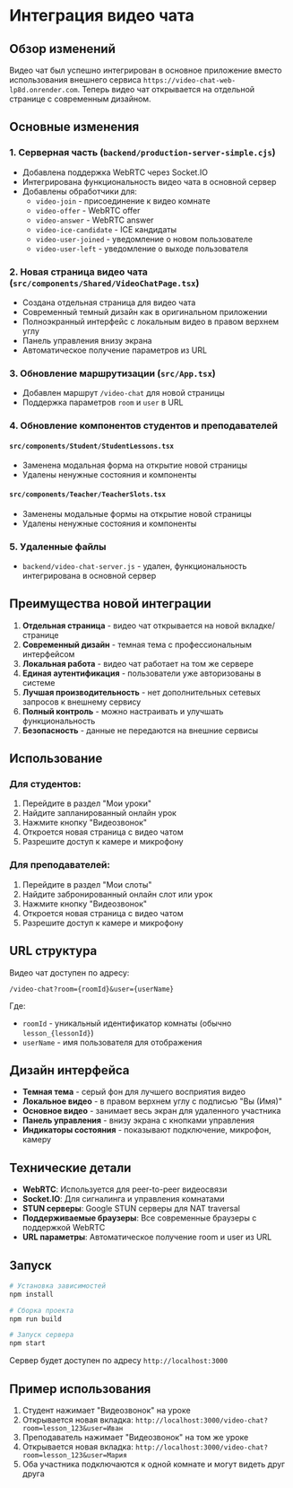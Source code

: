 # Интеграция видео чата

## Обзор изменений

Видео чат был успешно интегрирован в основное приложение вместо использования внешнего сервиса `https://video-chat-web-lp8d.onrender.com`. Теперь видео чат открывается на отдельной странице с современным дизайном.

## Основные изменения

### 1. Серверная часть (`backend/production-server-simple.cjs`)

- Добавлена поддержка WebRTC через Socket.IO
- Интегрирована функциональность видео чата в основной сервер
- Добавлены обработчики для:
  - `video-join` - присоединение к видео комнате
  - `video-offer` - WebRTC offer
  - `video-answer` - WebRTC answer  
  - `video-ice-candidate` - ICE кандидаты
  - `video-user-joined` - уведомление о новом пользователе
  - `video-user-left` - уведомление о выходе пользователя

### 2. Новая страница видео чата (`src/components/Shared/VideoChatPage.tsx`)

- Создана отдельная страница для видео чата
- Современный темный дизайн как в оригинальном приложении
- Полноэкранный интерфейс с локальным видео в правом верхнем углу
- Панель управления внизу экрана
- Автоматическое получение параметров из URL

### 3. Обновление маршрутизации (`src/App.tsx`)

- Добавлен маршрут `/video-chat` для новой страницы
- Поддержка параметров `room` и `user` в URL

### 4. Обновление компонентов студентов и преподавателей

#### `src/components/Student/StudentLessons.tsx`
- Заменена модальная форма на открытие новой страницы
- Удалены ненужные состояния и компоненты

#### `src/components/Teacher/TeacherSlots.tsx`
- Заменены модальные формы на открытие новой страницы
- Удалены ненужные состояния и компоненты

### 5. Удаленные файлы

- `backend/video-chat-server.js` - удален, функциональность интегрирована в основной сервер

## Преимущества новой интеграции

1. **Отдельная страница** - видео чат открывается на новой вкладке/странице
2. **Современный дизайн** - темная тема с профессиональным интерфейсом
3. **Локальная работа** - видео чат работает на том же сервере
4. **Единая аутентификация** - пользователи уже авторизованы в системе
5. **Лучшая производительность** - нет дополнительных сетевых запросов к внешнему сервису
6. **Полный контроль** - можно настраивать и улучшать функциональность
7. **Безопасность** - данные не передаются на внешние сервисы

## Использование

### Для студентов:
1. Перейдите в раздел "Мои уроки"
2. Найдите запланированный онлайн урок
3. Нажмите кнопку "Видеозвонок"
4. Откроется новая страница с видео чатом
5. Разрешите доступ к камере и микрофону

### Для преподавателей:
1. Перейдите в раздел "Мои слоты"
2. Найдите забронированный онлайн слот или урок
3. Нажмите кнопку "Видеозвонок"
4. Откроется новая страница с видео чатом
5. Разрешите доступ к камере и микрофону

## URL структура

Видео чат доступен по адресу:
```
/video-chat?room={roomId}&user={userName}
```

Где:
- `roomId` - уникальный идентификатор комнаты (обычно `lesson_{lessonId}`)
- `userName` - имя пользователя для отображения

## Дизайн интерфейса

- **Темная тема** - серый фон для лучшего восприятия видео
- **Локальное видео** - в правом верхнем углу с подписью "Вы (Имя)"
- **Основное видео** - занимает весь экран для удаленного участника
- **Панель управления** - внизу экрана с кнопками управления
- **Индикаторы состояния** - показывают подключение, микрофон, камеру

## Технические детали

- **WebRTC**: Используется для peer-to-peer видеосвязи
- **Socket.IO**: Для сигналинга и управления комнатами
- **STUN серверы**: Google STUN серверы для NAT traversal
- **Поддерживаемые браузеры**: Все современные браузеры с поддержкой WebRTC
- **URL параметры**: Автоматическое получение room и user из URL

## Запуск

```bash
# Установка зависимостей
npm install

# Сборка проекта
npm run build

# Запуск сервера
npm start
```

Сервер будет доступен по адресу `http://localhost:3000`

## Пример использования

1. Студент нажимает "Видеозвонок" на уроке
2. Открывается новая вкладка: `http://localhost:3000/video-chat?room=lesson_123&user=Иван`
3. Преподаватель нажимает "Видеозвонок" на том же уроке
4. Открывается новая вкладка: `http://localhost:3000/video-chat?room=lesson_123&user=Мария`
5. Оба участника подключаются к одной комнате и могут видеть друг друга 